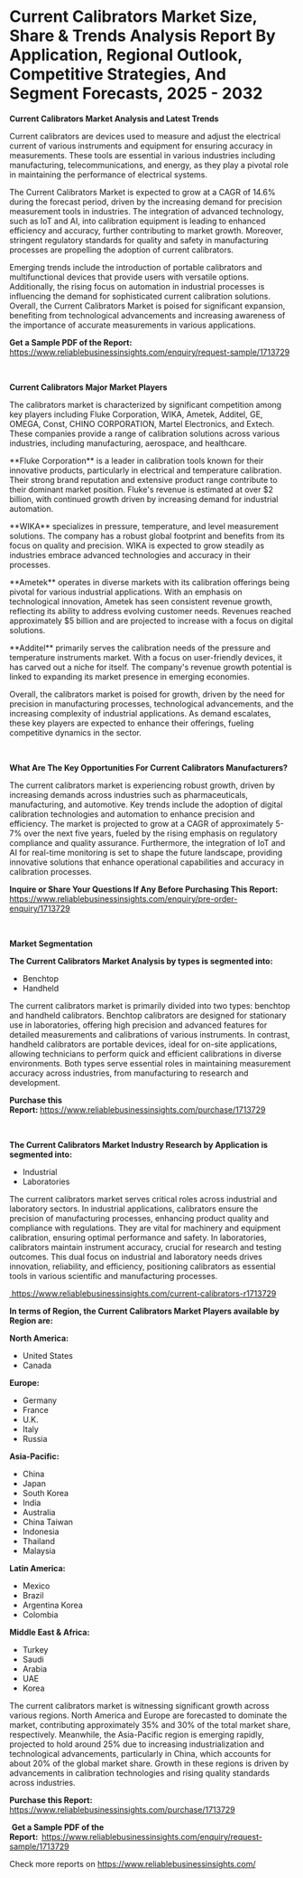 <p><h1>Current Calibrators Market Size, Share & Trends Analysis Report By Application, Regional Outlook, Competitive Strategies, And Segment Forecasts, 2025 - 2032</h1></p><p><strong>Current Calibrators Market Analysis and Latest Trends</strong></p>
<p><p>Current calibrators are devices used to measure and adjust the electrical current of various instruments and equipment for ensuring accuracy in measurements. These tools are essential in various industries including manufacturing, telecommunications, and energy, as they play a pivotal role in maintaining the performance of electrical systems.</p><p>The Current Calibrators Market is expected to grow at a CAGR of 14.6% during the forecast period, driven by the increasing demand for precision measurement tools in industries. The integration of advanced technology, such as IoT and AI, into calibration equipment is leading to enhanced efficiency and accuracy, further contributing to market growth. Moreover, stringent regulatory standards for quality and safety in manufacturing processes are propelling the adoption of current calibrators.</p><p>Emerging trends include the introduction of portable calibrators and multifunctional devices that provide users with versatile options. Additionally, the rising focus on automation in industrial processes is influencing the demand for sophisticated current calibration solutions. Overall, the Current Calibrators Market is poised for significant expansion, benefiting from technological advancements and increasing awareness of the importance of accurate measurements in various applications.</p></p>
<p><strong>Get a Sample PDF of the Report:&nbsp;</strong> <a href="https://www.reliablebusinessinsights.com/enquiry/request-sample/1713729?utm_campaign=2301&utm_medium=2&utm_source=Github&utm_content=ia&utm_term=09042025&utm_id=current-calibrators">https://www.reliablebusinessinsights.com/enquiry/request-sample/1713729</a></p>
<p>&nbsp;</p>
<p><strong>Current Calibrators Major Market Players</strong></p>
<p><p>The calibrators market is characterized by significant competition among key players including Fluke Corporation, WIKA, Ametek, Additel, GE, OMEGA, Const, CHINO CORPORATION, Martel Electronics, and Extech. These companies provide a range of calibration solutions across various industries, including manufacturing, aerospace, and healthcare.</p><p>**Fluke Corporation** is a leader in calibration tools known for their innovative products, particularly in electrical and temperature calibration. Their strong brand reputation and extensive product range contribute to their dominant market position. Fluke's revenue is estimated at over $2 billion, with continued growth driven by increasing demand for industrial automation.</p><p>**WIKA** specializes in pressure, temperature, and level measurement solutions. The company has a robust global footprint and benefits from its focus on quality and precision. WIKA is expected to grow steadily as industries embrace advanced technologies and accuracy in their processes.</p><p>**Ametek** operates in diverse markets with its calibration offerings being pivotal for various industrial applications. With an emphasis on technological innovation, Ametek has seen consistent revenue growth, reflecting its ability to address evolving customer needs. Revenues reached approximately $5 billion and are projected to increase with a focus on digital solutions.</p><p>**Additel** primarily serves the calibration needs of the pressure and temperature instruments market. With a focus on user-friendly devices, it has carved out a niche for itself. The company's revenue growth potential is linked to expanding its market presence in emerging economies.</p><p>Overall, the calibrators market is poised for growth, driven by the need for precision in manufacturing processes, technological advancements, and the increasing complexity of industrial applications. As demand escalates, these key players are expected to enhance their offerings, fueling competitive dynamics in the sector.</p></p>
<p>&nbsp;</p>
<p><strong>What Are The Key Opportunities For Current Calibrators Manufacturers?</strong></p>
<p><p>The current calibrators market is experiencing robust growth, driven by increasing demands across industries such as pharmaceuticals, manufacturing, and automotive. Key trends include the adoption of digital calibration technologies and automation to enhance precision and efficiency. The market is projected to grow at a CAGR of approximately 5-7% over the next five years, fueled by the rising emphasis on regulatory compliance and quality assurance. Furthermore, the integration of IoT and AI for real-time monitoring is set to shape the future landscape, providing innovative solutions that enhance operational capabilities and accuracy in calibration processes.</p></p>
<p><strong>Inquire or Share Your Questions If Any Before Purchasing This Report:</strong> <a href="https://www.reliablebusinessinsights.com/enquiry/pre-order-enquiry/1713729?utm_campaign=2301&utm_medium=2&utm_source=Github&utm_content=ia&utm_term=09042025&utm_id=current-calibrators">https://www.reliablebusinessinsights.com/enquiry/pre-order-enquiry/1713729</a></p>
<p>&nbsp;</p>
<p><strong>Market Segmentation</strong></p>
<p><strong>The Current Calibrators Market Analysis by types is segmented into:</strong></p>
<p><ul><li>Benchtop</li><li>Handheld</li></ul></p>
<p><p>The current calibrators market is primarily divided into two types: benchtop and handheld calibrators. Benchtop calibrators are designed for stationary use in laboratories, offering high precision and advanced features for detailed measurements and calibrations of various instruments. In contrast, handheld calibrators are portable devices, ideal for on-site applications, allowing technicians to perform quick and efficient calibrations in diverse environments. Both types serve essential roles in maintaining measurement accuracy across industries, from manufacturing to research and development.</p></p>
<p><strong>Purchase this Report:&nbsp;</strong><a href="https://www.reliablebusinessinsights.com/purchase/1713729?utm_campaign=2301&utm_medium=2&utm_source=Github&utm_content=ia&utm_term=09042025&utm_id=current-calibrators">https://www.reliablebusinessinsights.com/purchase/1713729</a></p>
<p>&nbsp;</p>
<p><strong>The Current Calibrators Market Industry Research by Application is segmented into:</strong></p>
<p><ul><li>Industrial</li><li>Laboratories</li></ul></p>
<p><p>The current calibrators market serves critical roles across industrial and laboratory sectors. In industrial applications, calibrators ensure the precision of manufacturing processes, enhancing product quality and compliance with regulations. They are vital for machinery and equipment calibration, ensuring optimal performance and safety. In laboratories, calibrators maintain instrument accuracy, crucial for research and testing outcomes. This dual focus on industrial and laboratory needs drives innovation, reliability, and efficiency, positioning calibrators as essential tools in various scientific and manufacturing processes.</p></p>
<p><a href="https://www.reliablebusinessinsights.com/current-calibrators-r1713729?utm_campaign=2301&utm_medium=2&utm_source=Github&utm_content=ia&utm_term=09042025&utm_id=current-calibrators">&nbsp;https://www.reliablebusinessinsights.com/current-calibrators-r1713729</a></p>
<p><strong>In terms of Region, the Current Calibrators Market Players available by Region are:</strong></p>
<p>
    <p> <strong> North America: </strong>
        <ul>
            <li>United States</li>
            <li>Canada</li>
        </ul>
        </p> 
    <p> <strong> Europe: </strong>
        <ul>
            <li>Germany</li>
            <li>France</li>
            <li>U.K.</li>
            <li>Italy</li>
            <li>Russia</li>
        </ul>
        </p> 
    <p> <strong> Asia-Pacific: </strong>
        <ul>
            <li>China</li>
            <li>Japan</li>
            <li>South Korea</li>
            <li>India</li>
            <li>Australia</li>
            <li>China Taiwan</li>
            <li>Indonesia</li>
            <li>Thailand</li>
            <li>Malaysia</li>
        </ul>
        </p> 
    <p> <strong> Latin America: </strong>
        <ul>
            <li>Mexico</li>
            <li>Brazil</li>
            <li>Argentina Korea</li>
            <li>Colombia</li>
        </ul>
        </p> 
    <p> <strong> Middle East & Africa: </strong>
        <ul>
            <li>Turkey</li>
            <li>Saudi</li>
            <li>Arabia</li>
            <li>UAE</li>
            <li>Korea</li>
        </ul>
    </p>
    </p>
<p><p>The current calibrators market is witnessing significant growth across various regions. North America and Europe are forecasted to dominate the market, contributing approximately 35% and 30% of the total market share, respectively. Meanwhile, the Asia-Pacific region is emerging rapidly, projected to hold around 25% due to increasing industrialization and technological advancements, particularly in China, which accounts for about 20% of the global market share. Growth in these regions is driven by advancements in calibration technologies and rising quality standards across industries.</p></p>
<p><strong>Purchase this Report: </strong><a href="https://www.reliablebusinessinsights.com/purchase/1713729?utm_campaign=2301&utm_medium=2&utm_source=Github&utm_content=ia&utm_term=09042025&utm_id=current-calibrators">https://www.reliablebusinessinsights.com/purchase/1713729</a></p>
<p>&nbsp;<strong>Get a Sample PDF of the Report:&nbsp;&nbsp;</strong><a href="https://www.reliablebusinessinsights.com/enquiry/request-sample/1713729?utm_campaign=2301&utm_medium=2&utm_source=Github&utm_content=ia&utm_term=09042025&utm_id=current-calibrators">https://www.reliablebusinessinsights.com/enquiry/request-sample/1713729</a></p>
<p><strong></strong></p>
<p>Check more reports on <a href="https://www.reliablebusinessinsights.com/?utm_campaign=2301&utm_medium=2&utm_source=Github&utm_content=ia&utm_term=09042025&utm_id=current-calibrators">https://www.reliablebusinessinsights.com/</a></p>